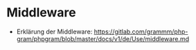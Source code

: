 # Middleware

- Erklärung der Middleware: https://gitlab.com/grammm/php-gram/phpgram/blob/master/docs/v1/de/Use/middleware.md

